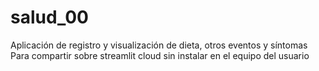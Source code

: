 # salud_00
Aplicación de registro y visualización de dieta, otros eventos y síntomas
Para compartir sobre streamlit cloud sin instalar en el equipo del usuario
